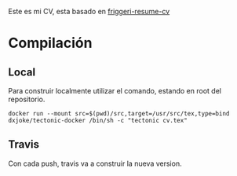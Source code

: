 Este es mi CV, esta basado en [friggeri-resume-cv](https://www.latextemplates.com/template/friggeri-resume-cv)

# Compilación

## Local

Para construir localmente utilizar el comando, estando en root del repositorio.

```
docker run --mount src=$(pwd)/src,target=/usr/src/tex,type=bind dxjoke/tectonic-docker /bin/sh -c "tectonic cv.tex"
```

## Travis

Con cada push, travis va a construir la nueva version.

